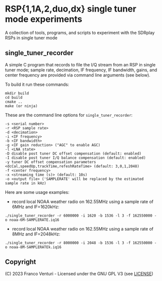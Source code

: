 # RSP{1,1A,2,duo,dx} single tuner mode experiments

A collection of tools, programs, and scripts to experiment with the SDRplay RSPs in single tuner mode

## single_tuner_recorder

A simple C program that records to file the I/Q stream from an RSP in single tuner mode; sample rate, decimation, IF frequency, IF bandwidth, gains, and center frequency are provided via command line arguments (see below).


To build it run these commands:
```
mkdir build
cd build
cmake ..
make (or ninja)
```


These are the command line options for `single_tuner_recorder`:

    -s <serial number>
    -r <RSP sample rate>
    -d <decimation>
    -i <IF frequency>
    -b <IF bandwidth>
    -g <IF gain reduction> ("AGC" to enable AGC)
    -l <LNA state>
    -D disable post tuner DC offset compensation (default: enabled)
    -I disable post tuner I/Q balance compensation (default: enabled)
    -y tuner DC offset compensation parameters <dcCal,speedUp,trackTime,refeshRateTime> (default: 3,0,1,2048)
    -f <center frequency>
    -x <streaming time (s)> (default: 10s)
    -o <output file> ('SAMPLERATE' will be replaced by the estimated sample rate in kHz)


Here are some usage examples:

- record local NOAA weather radio on 162.55MHz using a sample rate of 6MHz and IF=1620kHz:
```
./single_tuner_recorder -r 6000000 -i 1620 -b 1536 -l 3 -f 162550000 -o noaa-6M-SAMPLERATE.iq16
```

- record local NOAA weather radio on 162.55MHz using a sample rate of 8MHz and IF=2048kHz:
```
./single_tuner_recorder -r 8000000 -i 2048 -b 1536 -l 3 -f 162550000 -o noaa-8M-SAMPLERATEk.iq16
```


## Copyright

(C) 2023 Franco Venturi - Licensed under the GNU GPL V3 (see [LICENSE](LICENSE))

